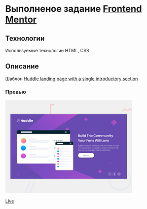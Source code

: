 # Выполненое задание [Frontend Mentor](https://www.frontendmentor.io)

## Технологии
Используемые технологии HTML, CSS

## Описание
Шаблон [Huddle landing page with a single introductory section](https://www.frontendmentor.io/challenges/huddle-landing-page-with-a-single-introductory-section-B_2Wvxgi0)

### Превью
<img src="./design/desktop-preview.jpg" width="400">

[Live](https://kosticyn.github.io/fontend_mentor_io/huddle-landing-page-with-single-introductory-section)
